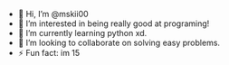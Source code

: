 - 👋 Hi, I’m @mskii00
- 👀 I’m interested in being really good at programing!
- 🌱 I’m currently learning python xd.
- 💞️ I’m looking to collaborate on solving easy problems.
- ⚡ Fun fact: im 15
